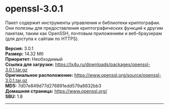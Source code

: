 # openssl-3.0.1
Пакет содержит инструменты управления и библиотеки криптографии. Они полезны для предоставления криптографических функций к другим пакетам, таким как OpenSSH, почтовым приложениям и веб-браузерам (для доступа к сайтам по HTTPS).

**Версия:** 3.0.1<br />
**Размер:** 14.32 Мб<br />
**Приоритет:** Необходимый<br />
**Ссылка для загрузки:** https://lx4u.ru/downloads/packages/openssl-3.0.1.tar.gz<br />
**Оригинальное расположение:** https://www.openssl.org/source/openssl-3.0.1.tar.gz<br/>
**MD5:** 7d07e849d77d276891edd579a8832bb3<br />
**Домашняя страница:** https://www.openssl.org/
<br />**SBU:** 1.8

***
